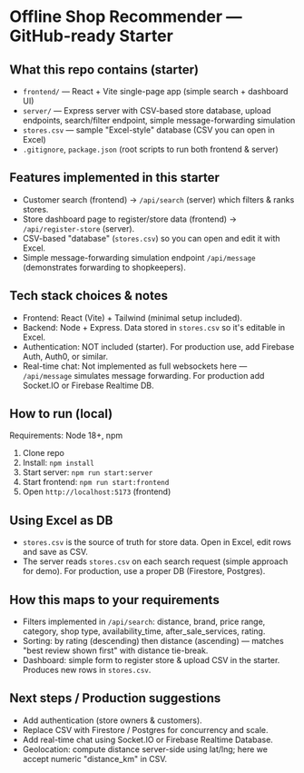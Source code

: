 # Offline Shop Recommender — GitHub-ready Starter

## What this repo contains (starter)
- `frontend/` — React + Vite single-page app (simple search + dashboard UI)
- `server/` — Express server with CSV-based store database, upload endpoints, search/filter endpoint, simple message-forwarding simulation
- `stores.csv` — sample "Excel-style" database (CSV you can open in Excel)
- `.gitignore`, `package.json` (root scripts to run both frontend & server)

## Features implemented in this starter
- Customer search (frontend) -> `/api/search` (server) which filters & ranks stores.
- Store dashboard page to register/store data (frontend) -> `/api/register-store` (server).
- CSV-based "database" (`stores.csv`) so you can open and edit it with Excel.
- Simple message-forwarding simulation endpoint `/api/message` (demonstrates forwarding to shopkeepers).

## Tech stack choices & notes
- Frontend: React (Vite) + Tailwind (minimal setup included).
- Backend: Node + Express. Data stored in `stores.csv` so it's editable in Excel.
- Authentication: NOT included (starter). For production use, add Firebase Auth, Auth0, or similar.
- Real-time chat: Not implemented as full websockets here — `/api/message` simulates message forwarding. For production add Socket.IO or Firebase Realtime DB.

## How to run (local)
Requirements: Node 18+, npm
1. Clone repo
2. Install: `npm install`
3. Start server: `npm run start:server`
4. Start frontend: `npm run start:frontend`
5. Open `http://localhost:5173` (frontend)

## Using Excel as DB
- `stores.csv` is the source of truth for store data. Open in Excel, edit rows and save as CSV.
- The server reads `stores.csv` on each search request (simple approach for demo). For production, use a proper DB (Firestore, Postgres).

## How this maps to your requirements
- Filters implemented in `/api/search`: distance, brand, price range, category, shop type, availability_time, after_sale_services, rating.
- Sorting: by rating (descending) then distance (ascending) — matches "best review shown first" with distance tie-break.
- Dashboard: simple form to register store & upload CSV in the starter. Produces new rows in `stores.csv`.

## Next steps / Production suggestions
- Add authentication (store owners & customers).
- Replace CSV with Firestore / Postgres for concurrency and scale.
- Add real-time chat using Socket.IO or Firebase Realtime Database.
- Geolocation: compute distance server-side using lat/lng; here we accept numeric "distance_km" in CSV.

